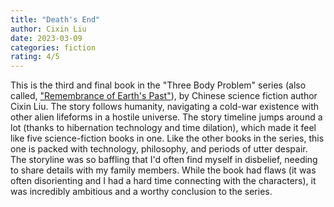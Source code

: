```yaml
---
title: "Death's End"
author: Cixin Liu
date: 2023-03-09
categories: fiction
rating: 4/5
---
```


This is the third and final book in the "Three Body Problem" series (also called, ["Remembrance of Earth's Past"](https://en.wikipedia.org/wiki/Remembrance_of_Earth%27s_Past)), by Chinese science fiction author Cixin Liu. The story follows humanity, navigating a cold-war existence with other alien lifeforms in a hostile universe. The story timeline jumps around a lot (thanks to hibernation technology and time dilation), which made it feel like five science-fiction books in one. Like the other books in the series, this one is packed with technology, philosophy, and periods of utter despair. The storyline was so baffling that I'd often find myself in disbelief, needing to share details with my family members. While the book had flaws (it was often disorienting and I had a hard time connecting with the characters), it was incredibly ambitious and a worthy conclusion to the series.

